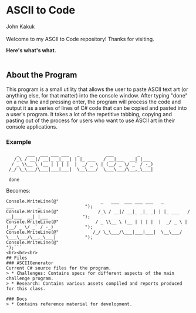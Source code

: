 # ASCII to Code
John Kakuk
<br>
<br>
Welcome to my ASCII to Code repository! Thanks for visiting.

**Here's what's what.**<br><br>

## About the Program

This program is a small utility that allows the user to paste ASCII text art (or anything else, for that matter) into the console window. After typing "done" on a new line and pressing enter, the program will process the code and output it as a series of lines of C# code that can be copied and pasted into a user's program. It takes a lot of the repetitive tabbing, copying and pasting out of the process for users who want to use ASCII art in their console applications.

### Example
```
    _   ___  ___ ___ ___   _          ___         _     
   /_\ / __|/ __|_ _|_ _| | |_ ___   / __|___  __| |___ 
  / _ \\__ \ (__ | | | |  |  _/ _ \ | (__/ _ \/ _` / -_)
 /_/ \_\___/\___|___|___|  \__\___/  \___\___/\__,_\___|
 
 done
```
Becomes:<br>
```
Console.WriteLine(@"                _   ___  ___ ___ ___   _          ___         _                 ");
Console.WriteLine(@"               /_\ / __|/ __|_ _|_ _| | |_ ___   / __|___  __| |___             ");
Console.WriteLine(@"              / _ \\__ \ (__ | | | |  |  _/ _ \ | (__/ _ \/ _` / -_)            ");
Console.WriteLine(@"             /_/ \_\___/\___|___|___|  \__\___/  \___\___/\__,_\___|           ");
Console.WriteLine(@"                                                                                 ");```
<br><br><br>
## Files
### ASCIIGenerator
Current C# source files for the program.
> * Challenges: Contains specs for different aspects of the main challenge program. 
> * Research: Contains various assets compiled and reports produced for this class.

### Docs
> * Contains reference material for development.